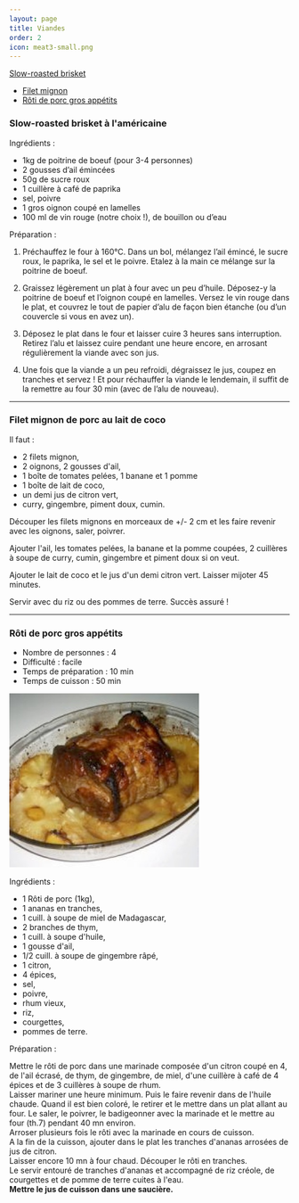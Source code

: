 ```yaml
---
layout: page
title: Viandes
order: 2
icon: meat3-small.png
---
```


[Slow-roasted brisket](/viandes#brisket)
- [Filet mignon](/viandes#filet-mignon)
- [Rôti de porc gros appétits](/viandes#roti-porc)

### <a name="brisket"></a> Slow-roasted brisket à l'américaine

Ingrédients :

- 1kg de poitrine de boeuf (pour 3-4 personnes)
- 2 gousses d’ail émincées
- 50g de sucre roux
- 1 cuillère à café de paprika
- sel, poivre
- 1 gros oignon coupé en lamelles
- 100 ml de vin rouge (notre choix !), de bouillon ou d’eau

Préparation :

1. Préchauffez le four à 160°C. Dans un bol, mélangez l’ail émincé, le sucre roux, le paprika, le sel et le poivre. Etalez à la main ce mélange sur la poitrine de boeuf.

2. Graissez légèrement un plat à four avec un peu d’huile. Déposez-y la poitrine de boeuf et l’oignon coupé en lamelles. Versez le vin rouge dans le plat, et couvrez le tout de papier d’alu de façon bien étanche (ou d’un couvercle si vous en avez un).

3. Déposez le plat dans le four et laisser cuire 3 heures sans interruption. Retirez l’alu et laissez cuire pendant une heure encore, en arrosant régulièrement la viande avec son jus.

4. Une fois que la viande a un peu refroidi, dégraissez le jus, coupez en tranches et servez ! Et pour réchauffer la viande le lendemain, il suffit de la remettre au four 30 min (avec de l’alu de nouveau).

_______________________

### <a name="filet-mignon"></a> Filet mignon de porc au lait de coco

Il faut :

- 2 filets mignon,
- 2 oignons, 2 gousses d'ail,
- 1 boîte de tomates pelées, 1 banane et 1 pomme
- 1 boîte de lait de coco,
- un demi jus de citron vert,
- curry, gingembre, piment doux, cumin.

Découper les filets mignons en morceaux de +/- 2 cm et les faire revenir avec
les oignons, saler, poivrer.

Ajouter l'ail, les tomates pelées, la banane et la pomme coupées, 2 cuillères à
soupe de curry, cumin, gingembre et piment doux si on veut.

Ajouter le lait de coco et le jus d'un demi citron vert. Laisser mijoter 45
minutes.

Servir avec du riz ou des pommes de terre. Succès assuré !

_______________________

### <a name="roti-porc"></a> Rôti de porc gros appétits

- Nombre de personnes : 4
- Difficulté : facile
- Temps de préparation : 10 min
- Temps de cuisson : 50 min

<img src="/public/roti-porc.jpg" height="312" width="341">

Ingrédients :

- 1 Rôti de porc (1kg),
- 1 ananas en tranches,
- 1 cuill. à soupe de miel de Madagascar,
- 2 branches de thym,
- 1 cuill. à soupe d'huile,
- 1 gousse d'ail,
- 1/2 cuill. à soupe de gingembre râpé,
- 1 citron,
- 4 épices,
- sel,
- poivre,
- rhum vieux,
- riz,
- courgettes,
- pommes de terre.

Préparation :

Mettre le rôti de porc dans une marinade composée d'un citron coupé en 4, de
l'ail écrasé, de thym, de gingembre, de miel, d'une cuillère à café de 4 épices et de 3
cuillères à soupe de rhum.
<br/>
Laisser mariner une heure minimum. Puis le faire revenir dans de l'huile chaude.
Quand il est bien coloré, le retirer et le mettre dans un plat allant au four. Le
saler, le poivrer, le badigeonner avec la marinade et le mettre au four (th.7) pendant 40 mn environ.
<br/>
Arroser plusieurs fois le rôti avec la marinade en cours de cuisson.
<br/>
A la fin de la cuisson, ajouter dans le plat les tranches d'ananas arrosées de
jus de citron.
<br/>
Laisser encore 10 mn à four chaud. Découper le rôti en tranches.
<br/>
Le servir entouré de tranches d'ananas et accompagné de riz créole, de
courgettes et de pomme de terre cuites à l'eau.
<br/>
**Mettre le jus de cuisson dans une saucière.**
